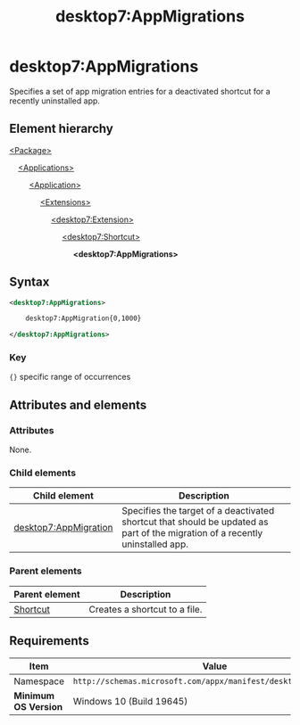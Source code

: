 ﻿---
title: desktop7:AppMigrations
description: Specifies a set of app migration entries for a deactivated shortcut for a recently uninstalled app.
ms.date: 10/15/2021
ms.topic: reference
keywords: windows 10, uwp, schema, manifest, desktop, extension 
ms.custom: 19H1
---

# desktop7:AppMigrations

Specifies a set of app migration entries for a deactivated shortcut for a recently uninstalled app.

## Element hierarchy

[\<Package\>](element-package.md)

&nbsp;&nbsp;&nbsp;&nbsp;[\<Applications\>](element-applications.md)

&nbsp;&nbsp;&nbsp;&nbsp; &nbsp;&nbsp;&nbsp;&nbsp;[\<Application\>](element-application.md)

&nbsp;&nbsp;&nbsp;&nbsp; &nbsp;&nbsp;&nbsp;&nbsp; &nbsp;&nbsp;&nbsp;&nbsp;[\<Extensions\>](element-1-extensions.md)

&nbsp;&nbsp;&nbsp;&nbsp; &nbsp;&nbsp;&nbsp;&nbsp; &nbsp;&nbsp;&nbsp;&nbsp; &nbsp;&nbsp;&nbsp;&nbsp;[\<desktop7:Extension\>](element-desktop7-extension.md)

&nbsp;&nbsp;&nbsp;&nbsp; &nbsp;&nbsp;&nbsp;&nbsp; &nbsp;&nbsp;&nbsp;&nbsp; &nbsp;&nbsp;&nbsp;&nbsp; &nbsp;&nbsp;&nbsp;&nbsp;[\<desktop7:Shortcut\>](element-desktop7-shortcut.md)

&nbsp;&nbsp;&nbsp;&nbsp; &nbsp;&nbsp;&nbsp;&nbsp; &nbsp;&nbsp;&nbsp;&nbsp; &nbsp;&nbsp;&nbsp;&nbsp; &nbsp;&nbsp;&nbsp;&nbsp; &nbsp;&nbsp;&nbsp;&nbsp;**\<desktop7:AppMigrations\>**

## Syntax

```xml
<desktop7:AppMigrations>

    desktop7:AppMigration{0,1000}

</desktop7:AppMigrations>
```

### Key

`{}` specific range of occurrences

## Attributes and elements

### Attributes

None.

### Child elements

| Child element | Description |
|-|-|
| [desktop7:AppMigration](element-desktop7-appmigration.md) | Specifies the target of a deactivated shortcut that should be updated as part of the migration of a recently uninstalled app. |  

### Parent elements

| Parent element | Description |
|-|-|
| [Shortcut](element-desktop7-shortcut.md) | Creates a shortcut to a file. |  

## Requirements

| Item  | Value  |
|--|--|
| Namespace | `http://schemas.microsoft.com/appx/manifest/desktop/windows10/7` |
| **Minimum OS Version** | Windows 10 (Build 19645) |
